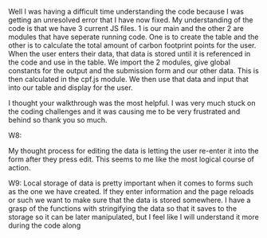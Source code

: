 Well I was having a difficult time understanding the code because I was getting an unresolved error that I have now fixed. My understanding of the code is that we have 3 current JS files. 1 is our main and the other 2 are modules that have seperate running code. One is to create the table and the other is to calculate the total amount of carbon footprint points for the user. When the user enters their data, that data is stored until it is referenced in the code and use in the table. We import the 2 modules, give global constants for the output and the submission form and our other data. This is then calculated in the cpf.js module. We then use that data and input that into our table and display for the user. 

I thought your walkthrough was the most helpful. I was very  much stuck on the coding challenges and it was causing me to be very frustrated and behind so thank you so much. 
 

 W8:


My thought process for editing the data is letting the user re-enter it into the form after they press edit. This seems to me like the most logical course of action. 

W9: Local storage of data is pretty important when it comes to forms such as the one we have created. If they enter information and the page reloads or such we want to make sure that the data is stored somewhere. I have a grasp of the functions with stringifying the data so that it saves to the storage so it can be later manipulated, but I feel like I will understand it more during the code along